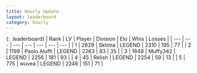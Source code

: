 ```yaml
---
title: Hourly Update
layout: leaderboard
category: hourly
---
```


{: .leaderboard}
| Rank | LV | Player | Division | Elo | Wins | Losses |
| --- | --- | --- | --- | --- | --- | --- |
| <span data-change="0">1</span> | 2829 | <span title="ID: 353063">Sktima</span> | LEGEND | <span data-change="0">2310</span> | <span data-change="0">195</span> | <span data-change="0">77</span> |
| <span data-change="0">2</span> | 1199 | <span title="ID: 512212">Paolo Aluffi</span> | LEGEND | <span data-change="0">2263</span> | <span data-change="0">83</span> | <span data-change="0">35</span> |
| <span data-change="0">3</span> | 1648 | <span title="ID: 720567">Muffy342</span> | LEGEND | <span data-change="0">2256</span> | <span data-change="0">181</span> | <span data-change="0">93</span> |
| <span data-change="0">4</span> | 45 | <span title="ID: 758005">Relish</span> | LEGEND | <span data-change="6">2254</span> | <span data-change="1">59</span> | <span data-change="0">13</span> |
| <span data-change="0">5</span> | 775 | <span title="ID: 740957">wuvea</span> | LEGEND | <span data-change="0">2246</span> | <span data-change="0">151</span> | <span data-change="0">71</span> |